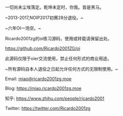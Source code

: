 一切尚未尘埃落定。乾坤未定时，你我。皆是黑马。

~2013-2017,NOIP2017初赛28分退役。~

~六年OI一场空。~

Ricardo2001zg的oi练习源码，使用或转载请保留出处。

https://github.com/Ricardo2001ZG/oi

此源码仅限于oier交流使用，禁止任何形式的商业用途。

~所有源码自本人退役之日起允许任何方式的无限制使用。~

Email:
miao@ricardo2001zg.moe

Blog:
https://miao.ricardo2001zg.moe

知乎:
https://www.zhihu.com/people/ricardo2001

Twitter:
https://twitter.com/Ricardo2001zg
